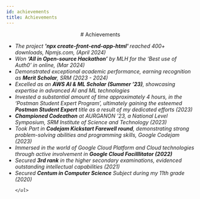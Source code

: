```yaml
---
id: achievements
title: Achievements
---
```


<center>
    # Achievements
</center>

<i>
    <ul>
        <li>The project <strong>'npx create-front-end-app-html' </strong> reached 400+ downloads, Npmjs.com, (April 2024)</li>
        <li>Won <strong>‘All in Open-source Hackathon’</strong> by MLH for the ‘Best use of Auth0’ in online, (Mar 2024)</li>
        <li>Demonstrated exceptional academic performance, earning recognition as <strong>Merit Scholar</strong>, SRM (2023 - 2024)</li>
        <li>Excelled as an <strong>AWS AI & ML Scholar (Summer ’23)</strong>, showcasing expertise in advanced AI and ML technologies</li>
        <li>Invested a substantial amount of time approximately 4 hours, in the ‘Postman Student Expert Program’, ultimately gaining the esteemed <strong>Postman Student Expert</strong> title as a result of my dedicated efforts (2023)</li>
        <li> <strong>Championed Codeathon</strong> at AURGANON ’23, a National Level Symposium, SRM Institute of Science and Technology (2023)</li>
        <li>Took Part in <strong>Codejam Kickstart Farewell round</strong>, demonstrating strong problem-solving abilities and programming skills, Google Codejam (2023)</li>
        <li>Immersed in the world of Google Cloud Platform and Cloud technologies through active involvement in <strong>Google Cloud Facilllitator (2022)</strong></li>
        <li>Secured <strong>3rd rank</strong> in the higher secondary examinations, evidenced outstanding intellectual capabilities (2021)</li>
        <li>Secured <strong>Centum in Computer Science</strong> Subject during my 11th grade (2020)</li>
        
    </ul>
</i>
